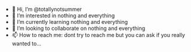 - 👋 Hi, I’m @totallynotsummer
- 👀 I’m interested in nothing and everything
- 🌱 I’m currently learning nothing and everything
- 💞️ I’m looking to collaborate on nothing and everything
- 📫 How to reach me: dont try to reach me but you can ask if you really wanted to...

<!---
totallynotsummer/totallynotsummer is a ✨ special ✨ repository because its `README.md` (this file) appears on your GitHub profile.
You can click the Preview link to take a look at your changes.
--->
